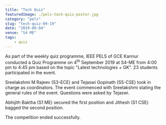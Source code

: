```yaml
---
title: "Tech Quiz"
featuredImage: ./pels-tech-quiz-poster.jpg
category: "pels"
slug: "tech-quiz-09-19"
date: "2019-09-04"
venue: "S4 ME"
tags:
    - quiz
---
```


As part of the weekly quiz programme, IEEE PELS of GCE Kannur conducted a Quiz Programme on 4<sup>th</sup> September  2019 at S4-ME from 4:00 pm to 4:45 pm based on the topic "Latest technologies + GK". 23 students participated in the event.

Sreelakshmi M Rajeev (S3-ECE) and Tejaswi Gopinath (S5-CSE) took in charge as coordinators. The event commenced with Sreelakshmi stating the general rules of the event. Questions were asked by Tejaswi.

Abhijith Baktha (S1 ME) secured the first position and Jithesh (S1 CSE) bagged the second position.

The competition ended successfully.

